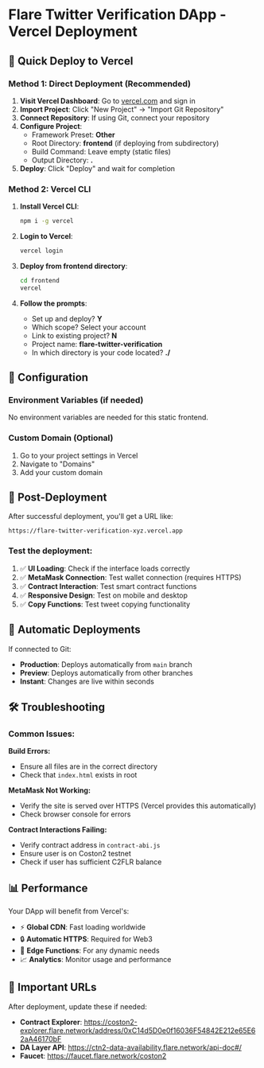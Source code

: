 # Flare Twitter Verification DApp - Vercel Deployment

## 🚀 Quick Deploy to Vercel

### Method 1: Direct Deployment (Recommended)

1. **Visit Vercel Dashboard**: Go to [vercel.com](https://vercel.com) and sign in
2. **Import Project**: Click "New Project" → "Import Git Repository"  
3. **Connect Repository**: If using Git, connect your repository
4. **Configure Project**:
   - Framework Preset: **Other**
   - Root Directory: **frontend** (if deploying from subdirectory)
   - Build Command: Leave empty (static files)
   - Output Directory: **.**
5. **Deploy**: Click "Deploy" and wait for completion

### Method 2: Vercel CLI

1. **Install Vercel CLI**:
   ```bash
   npm i -g vercel
   ```

2. **Login to Vercel**:
   ```bash
   vercel login
   ```

3. **Deploy from frontend directory**:
   ```bash
   cd frontend
   vercel
   ```

4. **Follow the prompts**:
   - Set up and deploy? **Y**
   - Which scope? Select your account
   - Link to existing project? **N**
   - Project name: **flare-twitter-verification**
   - In which directory is your code located? **./**

## 🔧 Configuration

### Environment Variables (if needed)
No environment variables are needed for this static frontend.

### Custom Domain (Optional)
1. Go to your project settings in Vercel
2. Navigate to "Domains" 
3. Add your custom domain

## 📱 Post-Deployment

After successful deployment, you'll get a URL like:
```
https://flare-twitter-verification-xyz.vercel.app
```

### Test the deployment:
1. ✅ **UI Loading**: Check if the interface loads correctly
2. ✅ **MetaMask Connection**: Test wallet connection (requires HTTPS)
3. ✅ **Contract Interaction**: Test smart contract functions
4. ✅ **Responsive Design**: Test on mobile and desktop
5. ✅ **Copy Functions**: Test tweet copying functionality

## 🔄 Automatic Deployments

If connected to Git:
- **Production**: Deploys automatically from `main` branch
- **Preview**: Deploys automatically from other branches
- **Instant**: Changes are live within seconds

## 🛠️ Troubleshooting

### Common Issues:

**Build Errors:**
- Ensure all files are in the correct directory
- Check that `index.html` exists in root

**MetaMask Not Working:**
- Verify the site is served over HTTPS (Vercel provides this automatically)
- Check browser console for errors

**Contract Interactions Failing:**
- Verify contract address in `contract-abi.js`
- Ensure user is on Coston2 testnet
- Check if user has sufficient C2FLR balance

## 📊 Performance

Your DApp will benefit from Vercel's:
- ⚡ **Global CDN**: Fast loading worldwide
- 🔒 **Automatic HTTPS**: Required for Web3
- 📱 **Edge Functions**: For any dynamic needs
- 📈 **Analytics**: Monitor usage and performance

## 🔗 Important URLs

After deployment, update these if needed:
- **Contract Explorer**: https://coston2-explorer.flare.network/address/0xC14d5D0e0f16036F54842E212e65E62aA46170bF
- **DA Layer API**: https://ctn2-data-availability.flare.network/api-doc#/
- **Faucet**: https://faucet.flare.network/coston2 